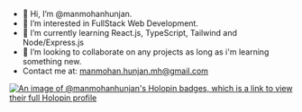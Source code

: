 - 👋 Hi, I’m @manmohanhunjan.
- 👀 I’m interested in FullStack Web Development.
- 🌱 I’m currently learning React.js, TypeScript, Tailwind and Node/Express.js
- 💞️ I’m looking to collaborate on any projects as long as i'm learning something new.
- Contact me at: manmohan.hunjan.mh@gmail.com

<!---
manmohanhunjan/manmohanhunjan is a ✨ special ✨ repository because its `README.md` (this file) appears on your GitHub profile.
You can click the Preview link to take a look at your changes.
--->

[![An image of @manmohanhunjan's Holopin badges, which is a link to view their full Holopin profile](https://holopin.me/manmohanhunjan)](https://holopin.io/@manmohanhunjan)
